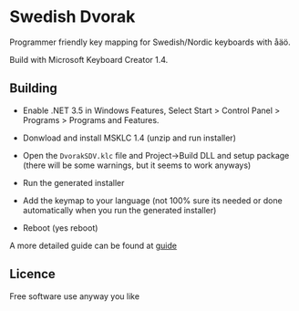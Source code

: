 # Swedish Dvorak

Programmer friendly key mapping for Swedish/Nordic keyboards with åäö.

Build with Microsoft Keyboard Creator 1.4.

## Building

- Enable .NET 3.5 in Windows Features, Select Start > Control Panel > Programs > Programs and Features.
  
- Donwload and install MSKLC 1.4 (unzip and run installer)
- Open the `DvorakSDV.klc` file and Project->Build DLL and setup package (there will be some warnings, but it seems to work anyways) 
- Run the generated installer
- Add the keymap to your language (not 100% sure its needed or done automatically when you run the generated installer)
- Reboot (yes reboot)

A more detailed guide can be found at [guide](https://littletinyfish.com/create-a-new-keyboard-layout-with-the-microsoft-keyboard-layout-creator/)

## Licence

Free software use anyway you like